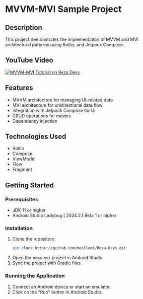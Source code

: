 # MVVM-MVI Sample Project

## Description
This project demonstrates the implementation of MVVM and MVI architectural patterns using Kotlin, and Jetpack Compose.

## YouTube Video
[![MVVM-MVI Tutorial on Reza Devs](https://img.youtube.com/vi/CeBgeiIrZqg/0.jpg)](https://youtu.be/CeBgeiIrZqg)

## Features
- MVVM architecture for managing UI-related data
- MVI architecture for unidirectional data flow
- Integration with Jetpack Compose for UI
- CRUD operations for movies
- Dependency injection

## Technologies Used
- Kotlin
- Compose
- ViewModel
- Flow
- Fragment

## Getting Started

### Prerequisites
- JDK 11 or higher
- Android Studio Ladybug | 2024.2.1 Beta 1 or higher

### Installation
1. Clone the repository:
    ```sh
    git clone https://github.com/moallemi/Reza-Devs.git
    ```
2. Open the `mvvm-mvi` project in Android Studio.
3. Sync the project with Gradle files.

### Running the Application
1. Connect an Android device or start an emulator.
2. Click on the "Run" button in Android Studio.
